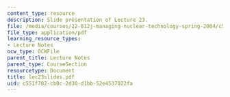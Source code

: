 ```yaml
---
content_type: resource
description: Slide presentation of Lecture 23.
file: /media/courses/22-812j-managing-nuclear-technology-spring-2004/c551f782cb0c2d30d1bb52e4537022fa_lec23slides.pdf
file_type: application/pdf
learning_resource_types:
- Lecture Notes
ocw_type: OCWFile
parent_title: Lecture Notes
parent_type: CourseSection
resourcetype: Document
title: lec23slides.pdf
uid: c551f782-cb0c-2d30-d1bb-52e4537022fa
---
```


